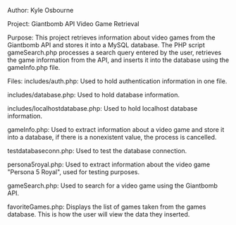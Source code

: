 Author: Kyle Osbourne

Project: Giantbomb API Video Game Retrieval

Purpose: This project retrieves information about video games from the Giantbomb API and stores it into a MySQL database. The PHP script gameSearch.php processes a search query entered by the user, retrieves the game information from the API, and inserts it into the database using the gameInfo.php file.

Files:
includes/auth.php: Used to hold authentication information in one file.

includes/database.php: Used to hold database information.

includes/localhostdatabase.php: Used to hold localhost database information.

gameInfo.php: Used to extract information about a video game and store it into a database, if there is a nonexistent value, the process is cancelled.

testdatabaseconn.php: Used to test the database connection.

persona5royal.php: Used to extract information about the video game "Persona 5 Royal", used for testing purposes.

gameSearch.php: Used to search for a video game using the Giantbomb API.

favoriteGames.php: Displays the list of games taken from the games database.  This is how the user will view the data they inserted.